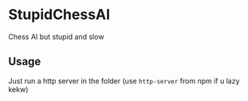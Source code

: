 # StupidChessAI
Chess AI but stupid and slow

## Usage
Just run a http server in the folder (use `http-server` from npm if u lazy kekw)
